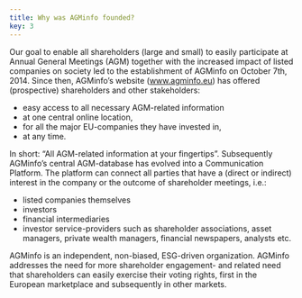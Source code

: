 ```yaml
---
title: Why was AGMinfo founded?
key: 3
---
```


Our goal to enable all shareholders (large and small) to easily participate at Annual General Meetings (AGM) together with the increased impact of listed companies on society led to the establishment of AGMinfo on October 7th, 2014. Since then, AGMinfo’s website (www.agminfo.eu) has offered (prospective) shareholders and other stakeholders:

* easy access to all necessary AGM-related information
* at one central online location,
* for all the major EU-companies they have invested in,
* at any time.

In short: “All AGM-related information at your fingertips”.
Subsequently AGMinfo’s central AGM-database has evolved into a Communication Platform. The platform can connect all parties that have a (direct or indirect) interest in the company or the outcome of shareholder meetings, i.e.:

* listed companies themselves
* investors
* financial intermediaries
* investor service-providers such as shareholder associations, asset managers, private wealth managers, financial newspapers, analysts etc.

AGMinfo is an independent, non-biased, ESG-driven organization. AGMinfo addresses the need for more shareholder engagement- and related need that shareholders can easily exercise their voting rights, first in the European marketplace and subsequently in other markets.